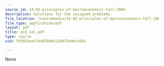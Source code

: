 ```yaml
---
course_id: 14-02-principles-of-macroeconomics-fall-2004
description: Solutions for the assigned problems.
file_location: /coursemedia/14-02-principles-of-macroeconomics-fall-2004/f93953aa1fd487b84e218475e9bce5d1_ps5_sol.pdf
file_type: application/pdf
layout: pdf
title: ps5_sol.pdf
type: course
uid: f93953aa1fd487b84e218475e9bce5d1

---
```

None